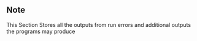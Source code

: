 ## Note

This Section Stores all the outputs from run errors and additional outputs the programs may produce